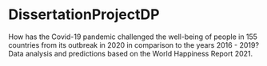 # DissertationProjectDP
How has the Covid-19 pandemic challenged the well-being of people in 155 countries from its outbreak in 2020 in comparison to the years 2016 - 2019? Data analysis and predictions based on the World Happiness Report 2021.
